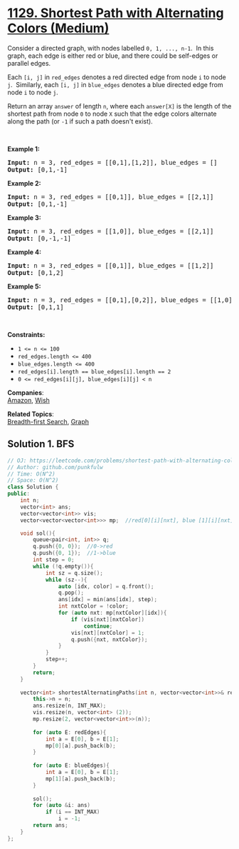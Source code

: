 # [1129. Shortest Path with Alternating Colors (Medium)](https://leetcode.com/problems/shortest-path-with-alternating-colors/)

<p>Consider a directed graph, with nodes labelled <code>0, 1, ..., n-1</code>.&nbsp; In this graph, each edge is either red or blue, and there could&nbsp;be self-edges or parallel edges.</p>

<p>Each <code>[i, j]</code> in <code>red_edges</code> denotes a red directed edge from node <code>i</code> to node <code>j</code>.&nbsp; Similarly, each <code>[i, j]</code> in <code>blue_edges</code> denotes a blue directed edge from node <code>i</code> to node <code>j</code>.</p>

<p>Return an array <code>answer</code>&nbsp;of length <code>n</code>,&nbsp;where each&nbsp;<code>answer[X]</code>&nbsp;is&nbsp;the length of the shortest path from node <code>0</code>&nbsp;to node <code>X</code>&nbsp;such that the edge colors alternate along the path (or <code>-1</code> if such a path doesn't exist).</p>

<p>&nbsp;</p>
<p><strong>Example 1:</strong></p>
<pre><strong>Input:</strong> n = 3, red_edges = [[0,1],[1,2]], blue_edges = []
<strong>Output:</strong> [0,1,-1]
</pre><p><strong>Example 2:</strong></p>
<pre><strong>Input:</strong> n = 3, red_edges = [[0,1]], blue_edges = [[2,1]]
<strong>Output:</strong> [0,1,-1]
</pre><p><strong>Example 3:</strong></p>
<pre><strong>Input:</strong> n = 3, red_edges = [[1,0]], blue_edges = [[2,1]]
<strong>Output:</strong> [0,-1,-1]
</pre><p><strong>Example 4:</strong></p>
<pre><strong>Input:</strong> n = 3, red_edges = [[0,1]], blue_edges = [[1,2]]
<strong>Output:</strong> [0,1,2]
</pre><p><strong>Example 5:</strong></p>
<pre><strong>Input:</strong> n = 3, red_edges = [[0,1],[0,2]], blue_edges = [[1,0]]
<strong>Output:</strong> [0,1,1]
</pre>
<p>&nbsp;</p>
<p><strong>Constraints:</strong></p>

<ul>
	<li><code>1 &lt;= n &lt;= 100</code></li>
	<li><code>red_edges.length &lt;= 400</code></li>
	<li><code>blue_edges.length &lt;= 400</code></li>
	<li><code>red_edges[i].length == blue_edges[i].length == 2</code></li>
	<li><code>0 &lt;= red_edges[i][j], blue_edges[i][j] &lt; n</code></li>
</ul>

**Companies**:  
[Amazon](https://leetcode.com/company/amazon), [Wish](https://leetcode.com/company/wish)

**Related Topics**:  
[Breadth-first Search](https://leetcode.com/tag/breadth-first-search/), [Graph](https://leetcode.com/tag/graph/)

## Solution 1. BFS

```cpp
// OJ: https://leetcode.com/problems/shortest-path-with-alternating-colors/
// Author: github.com/punkfulw
// Time: O(N^2)
// Space: O(N^2)
class Solution {
public:
    int n;
    vector<int> ans;
    vector<vector<int>> vis;
    vector<vector<vector<int>>> mp;  //red[0][i][nxt], blue [1][i][nxt]

    void sol(){
        queue<pair<int, int>> q;
        q.push({0, 0});  //0->red
        q.push({0, 1});  //1->blue
        int step = 0;
        while (!q.empty()){
            int sz = q.size();
            while (sz--){
                auto [idx, color] = q.front();
                q.pop();
                ans[idx] = min(ans[idx], step);
                int nxtColor = !color;
                for (auto nxt: mp[nxtColor][idx]){
                    if (vis[nxt][nxtColor])
                        continue;
                    vis[nxt][nxtColor] = 1;
                    q.push({nxt, nxtColor});
                }
            }
            step++;
        }
        return;
    }
    
    vector<int> shortestAlternatingPaths(int n, vector<vector<int>>& redEdges, vector<vector<int>>& blueEdges) {
        this->n = n;
        ans.resize(n, INT_MAX);
        vis.resize(n, vector<int> (2));
        mp.resize(2, vector<vector<int>>(n));
        
        for (auto E: redEdges){
            int a = E[0], b = E[1];
            mp[0][a].push_back(b);
        }
        
        for (auto E: blueEdges){
            int a = E[0], b = E[1];
            mp[1][a].push_back(b);
        }
        
        sol();
        for (auto &i: ans)
            if (i == INT_MAX)
                i = -1;
        return ans;
    }
};
```
